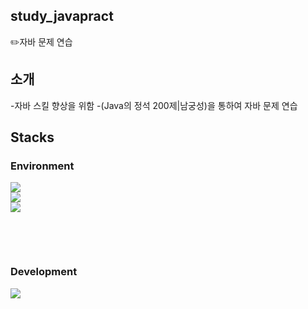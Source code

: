 ## study_javapract
✏️자바 문제 연습

## 소개
-자바 스킬 향상을 위함
-(Java의 정석 200제|남궁성)을 통하여 자바 문제 연습

## Stacks
### Environment
<div style="display:flex; flex-direction:column; align-items:flex-start;">
<img src="https://img.shields.io/badge/IntelliJIDEA-000000?style=for-the-badge&logo=intellijidea&logoColor=white">
<img src="https://img.shields.io/badge/GIT-F05032?style=for-the-badge&logo=GITa&logoColor=white">
<img src="https://img.shields.io/badge/GITHUB-181717?style=for-the-badge&logo=GITHUB&logoColor=white"> 

<br><br>
### Development
<div style="display:flex; flex-direction:column; align-items:flex-start;">
<img src="https://img.shields.io/badge/Java-007396?style=for-the-badge&logo=Java&logoColor=white">


